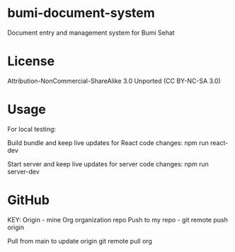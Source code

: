 # bumi-document-system
Document entry and management system for Bumi Sehat

# License
Attribution-NonCommercial-ShareAlike 3.0 Unported (CC BY-NC-SA 3.0)

# Usage
For local testing:

Build bundle and keep live updates for React code changes:
npm run react-dev

Start server and keep live updates for server code changes:
npm run server-dev

# GitHub

KEY: Origin - mine Org organization repo
Push to my repo - 
git remote push origin

Pull from main to update origin
git remote pull org